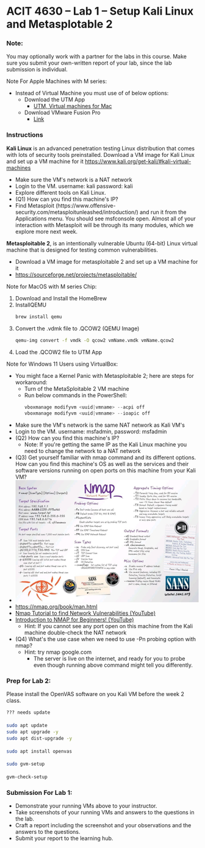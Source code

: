 # ACIT 4630 – Lab 1 – Setup Kali Linux and Metasplotable 2

### Note: 
You may optionally work with a partner for the labs in this course. Make sure you submit your own-written report of your lab, since the lab submission is individual.


Note For Apple Machines with M series:
- Instead of Virtual Machine you must use of of below options:
    - Download the UTM App
        - [UTM, Virtual machines for Mac](https://getutm.app/)
    - Download VMware Fusion Pro
        - [Link](https://blogs.vmware.com/teamfusion/2024/05/fusion-pro-now-available-free-for-personal-use.html)

### Instructions
**Kali Linux** is an advanced penetration testing Linux distribution that comes with lots of security tools preinstalled. Download a VM image for Kali Linux and set up a VM machine for it https://www.kali.org/get-kali/#kali-virtual-machines
- Make sure the VM's network is a NAT network
- Login to the VM. username: kali password: kali
- Explore different tools on Kali Linux.
- (Q1) How can you find this machine's IP?
- Find Metasploit (https://www.offensive- security.com/metasploitunleashed/introduction/) and run it from the Applications menu. You should see msfconsole open. Almost all of your interaction with Metasploit will be through its many modules, which we explore more next week.

**Metasploitable 2**, is an intentionally vulnerable Ubuntu (64-bit) Linux virtual machine that is designed for testing common vulnerabilities.
- Download a VM image for metasploitable 2 and set up a VM machine for it
- https://sourceforge.net/projects/metasploitable/

Note for MacOS with M series Chip:
1. Download and Install the HomeBrew
2. InstallQEMU
    ```sh
    brew install qemu
    ```
3.	Convert the .vdmk file to .QCOW2 (QEMU Image)
    ```sh
    qemu-img convert -f vmdk -O qcow2 vmName.vmdk vmName.qcow2
    ```
4.	Load the .QCOW2 file to UTM App

Note for Windows 11 Users using VirtualBox:
-	You might face a Kernel Panic with Metasploitable 2; here are steps for workaround:
    -	Turn of the MetaSploitable 2 VM machine
    -	Run below commands in the PowerShell:
        ```powershell
        vboxmanage modifyvm <uuid|vmname> --acpi off
        vboxmanage modifyvm <uuid|vmname> --ioapic off
        ```
-	Make sure the VM's network is the same NAT network as Kali VM's
-	Login to the VM. username: msfadmin, password: msfadmin
-	(Q2) How can you find this machine's IP?
    - Note: If you're getting the same IP as the Kali Linux machine you need to change the network to a NAT network
-	(Q3) Get yourself familiar with nmap command and its different options. How can you find this machine's OS as well as the services and their software versions running on open ports on this machine from your Kali VM?
-	![nmap-cheatsheet.jpg](images/nmap-cheatsheet.jpg)
-	https://nmap.org/book/man.html
-	[Nmap Tutorial to find Network Vulnerabilities (YouTube)](https://youtu.be/4t4kBkMsDbQ?si=EtiqpWknYs2GBDH_)
-	[Introduction to NMAP for Beginners! (YouTube)](https://youtu.be/NYgDzO8iQJ0?si=NcbmoceDVjTYUAM8)
    - Hint: If you cannot see any port open on this machine from the Kali machine double-check the NAT network
- (Q4) What's the use case when we need to use -Pn probing option with nmap?
    - Hint: try nmap google.com
        - The server is live on the internet, and ready for you to probe even though running above command might tell you differently.

### Prep for Lab 2:
Please install the OpenVAS software on you Kali VM before the week 2 class.
```sh
??? needs update

sudo apt update
sudo apt upgrade -y
sudo apt dist-upgrade -y

sudo apt install openvas

sudo gvm-setup

gvm-check-setup

```

### Submission For Lab 1:
- Demonstrate your running VMs above to your instructor.
- Take screenshots of your running VMs and answers to the questions in the lab. 
- Craft a report including the screenshot and your observations and the answers to the questions. 
- Submit your report to the learning hub.